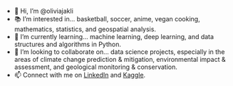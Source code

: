 - 👋 Hi, I’m @oliviajakli
- :books:	I’m interested in... basketball, soccer, anime, vegan cooking, mathematics, statistics, and geospatial analysis.
- :brain:	I’m currently learning... machine learning, deep learning, and data structures and algorithms in Python.
- 🌱 I’m looking to collaborate on... data science projects, especially in the areas of climate change prediction & mitigation, environmental impact & assessment, and geological monitoring & conservation.
- 📫 Connect with me on [LinkedIn](https://www.linkedin.com/in/olivia-jakli/) and [Kaggle](https://www.kaggle.com/oliviajakli).

